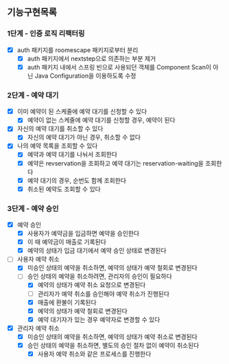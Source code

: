 ## 기능구현목록
### 1단계 - 인증 로직 리팩터링
- [x] auth 패키지를 roomescape 패키지로부터 분리
  - [x] auth 패키지에서 nextstep으로 의존하는 부분 제거
  - [x] auth 패키지 내에서 스프링 빈으로 사용되던 객체를 Component Scan이 아닌 Java Configuration을 이용하도록 수정

### 2단계 - 예약 대기
- [x] 이미 예약이 된 스케줄에 예약 대기를 신청할 수 있다
  - [x] 예약이 없는 스케줄에 예약 대기를 신청할 경우, 예약이 된다
- [x] 자신의 예약 대기를 취소할 수 있다
  - [x] 자신의 예약 대기가 아닌 경우, 취소할 수 없다
- [x] 나의 예약 목록을 조회할 수 있다
  - [x] 예약과 예약 대기를 나눠서 조회한다
  - [x] 예약은 revservation을 조회하고 예약 대기는 reservation-waiting을 조회한다
  - [x] 예약 대기의 경우, 순번도 함께 조회한다
  - [x] 취소된 예약도 조회할 수 있다

### 3단계 - 예약 승인
- [x] 예약 승인
  - [x] 사용자가 예약금을 입금하면 예약을 승인한다
  - [x] 이 때 예약금이 매출로 기록된다
  - [x] 예약의 상태가 입금 대기에서 예약 승인 상태로 변경된다
- [ ] 사용자 예약 취소
  - [x] 미승인 상태의 예약을 취소하면, 예약의 상태가 예약 철회로 변경된다
  - [ ] 승인 상태의 예약을 취소하려면, 관리자의 승인이 필요하다
    - [x] 예약의 상태가 예약 취소 요청으로 변경된다
    - [ ] 관리자가 예약 취소를 승인해야 예약 취소가 진행된다
    - [x] 매출에 환불이 기록된다
    - [x] 예약의 상태가 예약 철회로 변경된다
    - [x] 예약 대기자가 있는 경우 예약자로 변경할 수 있다
- [x] 관리자 예약 취소
  - [x] 미승인 상태의 예약을 취소하면, 예약의 상태가 예약 취소로 변경된다
  - [x] 승인 상태의 예약을 취소하면, 별도의 승인 절차 없이 예약이 취소된다
    - [x] 사용자 예약 취소와 같은 프로세스를 진행한다
